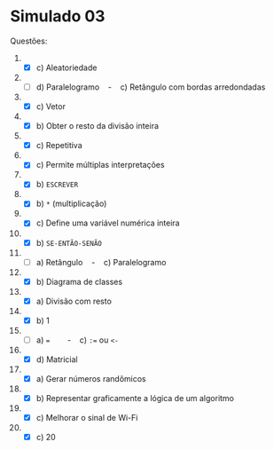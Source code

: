 # Simulado 03

Questões:

1. - [x] c) Aleatoriedade

2. - [ ] d) Paralelogramo    -    c) Retângulo com bordas arredondadas

3. - [x] c) Vetor

4. - [x] b) Obter o resto da divisão inteira

5. - [x] c) Repetitiva

6. - [x] c) Permite múltiplas interpretações

7. - [x] b) `ESCREVER`

8. - [x] b) `*` (multiplicação)

9. - [x] c) Define uma variável numérica inteira

10. - [x] b) `SE-ENTÃO-SENÃO`

11. - [ ] a) Retângulo    -    c) Paralelogramo

12. - [x] b) Diagrama de classes

13. - [x] a) Divisão com resto

14. - [x] b) 1

15. - [ ] a) `=`        -    c) `:=` ou `<-`

16. - [x] d) Matricial

17. - [x] a) Gerar números randômicos

18. - [x] b) Representar graficamente a lógica de um algoritmo

19. - [x] c) Melhorar o sinal de Wi-Fi

20. - [x] c) 20
